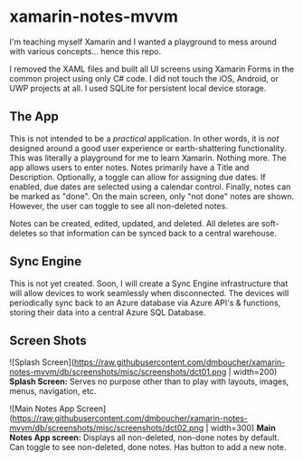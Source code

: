 # xamarin-notes-mvvm
I'm teaching myself Xamarin and I wanted a playground to mess around with various concepts... hence this repo.

I removed the XAML files and built all UI screens using Xamarin Forms in the common project using only C# code.  I did not touch the iOS, Android, or UWP projects at all.  I used SQLite for persistent local device storage.

## The App
This is not intended to be a _practical_ application.  In other words, it is _not_ designed around a good user experience or earth-shattering functionality.  This was literally a playground for me to learn Xamarin.  Nothing more.  The app allows users to enter notes.  Notes primarily have a Title and Description.  Optionally, a toggle can allow for assigning due dates.  If enabled, due dates are selected using a calendar control.  Finally, notes can be marked as "done".  On the main screen, only "not done" notes are shown.  However, the user can toggle to see all non-deleted notes.

Notes can be created, edited, updated, and deleted.  All deletes are soft-deletes so that information can be synced back to a central warehouse.

## Sync Engine
This is not yet created.  Soon, I will create a Sync Engine infrastructure that will allow devices to work seamlessly when disconnected.  The devices will periodically sync back to an Azure database via Azure API's & functions, storing their data into a central Azure SQL Database.

## Screen Shots
![Splash Screen](https://raw.githubusercontent.com/dmboucher/xamarin-notes-mvvm/db/screenshots/misc/screenshots/dct01.png | width=200)
**Splash Screen:** Serves no purpose other than to play with layouts, images, menus, navigation, etc.

![Main Notes App Screen](https://raw.githubusercontent.com/dmboucher/xamarin-notes-mvvm/db/screenshots/misc/screenshots/dct02.png | width=300)
**Main Notes App screen:** Displays all non-deleted, non-done notes by default.  Can toggle to see non-deleted, done notes.  Has button to add a new note.
